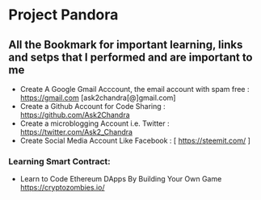 # Project Pandora

## All the Bookmark for important learning, links and setps that I performed and are important to me

- Create A Google Gmail Acccount, the email account with spam free : https://gmail.com  [ask2chandra[@]gmail.com]
- Create a Github Account for Code Sharing : https://github.com/Ask2Chandra
- Create a microblogging Account i.e. Twitter : https://twitter.com/Ask2_Chandra
- Create Social Media Account Like Facebook : [ https://steemit.com/ ]

### Learning Smart Contract:

- Learn to Code Ethereum DApps By Building Your Own Game https://cryptozombies.io/
  
  
